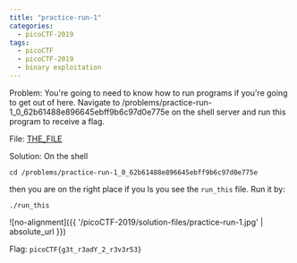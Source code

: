 ```yaml
---
title: "practice-run-1"
categories:
  - picoCTF-2019
tags:
  - picoCTF
  - picoCTF-2019
  - binary exploitation
---
```


Problem: You're going to need to know how to run programs if you're going to get out of here. Navigate to /problems/practice-run-1_0_62b61488e896645ebff9b6c97d0e775e on the shell server and run this program to receive a flag.

File: [THE_FILE](https://github.com/Yorzaren/ctf/raw/master/picoCTF-2019/problem-files/run_this "Download file")

Solution: On the shell

```cd /problems/practice-run-1_0_62b61488e896645ebff9b6c97d0e775e```

then you are on the right place if you ls you see the `run_this` file. Run it by:

```./run_this``` 

![no-alignment]({{ '/picoCTF-2019/solution-files/practice-run-1.jpg' | absolute_url }})


Flag: ```picoCTF{g3t_r3adY_2_r3v3r53}```